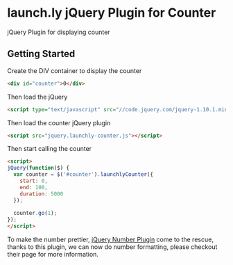 # launch.ly jQuery Plugin for Counter

jQuery Plugin for displaying counter

## Getting Started

Create the DIV container to display the counter

```html
<div id="counter">0</div>
```

Then load the jQuery

```html
<script type="text/javascript" src="//code.jquery.com/jquery-1.10.1.min.js"></script>
```

Then load the counter jQuery plugin

```html
<script src="jquery.launchly-counter.js"></script>
```

Then start calling the counter

```html
<script>
jQuery(function($) {
  var counter = $('#counter').launchlyCounter({
    start: 0,
    end: 100,
    duration: 5000
  });
  
  counter.go(1);
});
</script>
```

To make the number prettier, [jQuery Number Plugin](https://github.com/teamdf/jquery-number) come to the rescue, thanks to this plugin, we can now do number formatting, please checkout their page for more information.